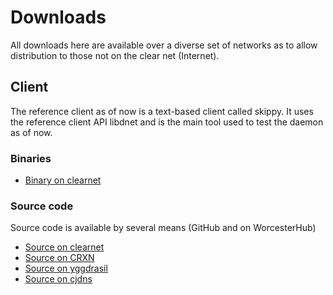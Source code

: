 # Downloads

All downloads here are available over a diverse set of networks as to allow distribution to those not on the clear net (Internet).

## Client

The reference client as of now is a text-based client called skippy. It uses the reference client API libdnet and is the main tool used to test the daemon as of now.



### Binaries

* [Binary on clearnet]()

### Source code

Source code is available by several means (GitHub and on WorcesterHub)

* [Source on clearnet](http://[2a04:5b80:300:4::a00:8]:3000/dnet/skippy)
* [Source on CRXN](http://10.0.0.8:3000/dnet/skippy)
* [Source on yggdrasil](http://[202:6054:8cb5:139c:54ac:2c45:aa68:b95f]:3000/dnet/skippy)
* [Source on cjdns](http://[fc19:2c3:6f64:2597:2e45:43dc:5700:f48b]:3000/dnet/skippy)
